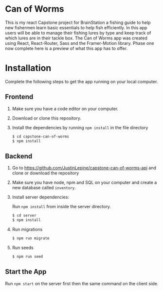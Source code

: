 # Can of Worms

This is my react Capstone project for BrainStation a fishing guide to help new fishermen learn basic essentials to help fish efficiently. In this app users will be able to manage their fishing lures by type and keep track of which lures are in their tackle box. The Can of Worms app was created using React, React-Router, Sass and the Framer-Motion library. Phase one now complete here is a preview of what this app has to offer.

# Installation

Complete the following steps to get the app running on your local computer.

## Frontend

1. Make sure you have a code editor on your computer.

2. Download or clone this repository.

3. Install the dependencies by running `npm install` in the file directory

    ```bash
    $ cd capstone-can-of-worms
    $ npm install
    ```

## Backend

1. Go to https://github.com/JustinLepine/capstone-can-of-worms-api and clone or download the repository

2. Make sure you have node, npm and SQL on your computer and create a new database called `inventory`.

3. Install server dependencies:  
   
   Run `npm install` from inside the server directory.
   ```bash    
   $ cd server
   $ npm install
   ```
4. Run migrations
   ```bash
   $ npm run migrate
   ```
5. Run seeds
   ```bash
   $ npm run seed
   ```

## Start the App

Run `npm start` on the server first then the same command on the client side.